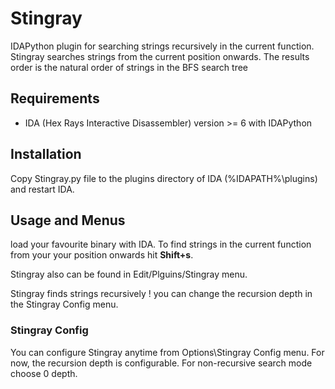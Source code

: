 # Stingray

IDAPython plugin for searching strings recursively in the current function.
Stingray searches strings from the current position onwards. The results order
is the natural order of strings in the BFS search tree

## Requirements

- IDA (Hex Rays Interactive Disassembler) version >= 6 with IDAPython

## Installation

Copy Stingray.py file to the plugins directory of IDA (%IDAPATH%\plugins) and 
restart IDA.

## Usage and Menus

load your favourite binary with IDA. 
To find strings in the current function from your your position onwards 
hit **Shift+s**.

Stingray also can be found in Edit/Plguins/Stingray menu.

Stingray finds strings recursively ! you can change the recursion depth in
the Stingray Config menu.

### Stingray Config

You can configure Stingray anytime from Options\Stingray Config menu.
For now, the recursion depth is configurable. For non-recursive search mode
choose 0 depth.

